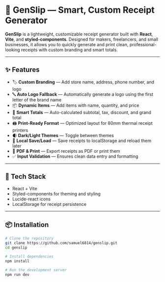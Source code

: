 # 🧾 GenSlip — Smart, Custom Receipt Generator

**GenSlip** is a lightweight, customizable receipt generator built with **React**, **Vite**, and **styled-components**. Designed for makers, freelancers, and small businesses, it allows you to quickly generate and print clean, professional-looking receipts with custom branding and smart totals.

---

## ✨ Features

- 🏷 **Custom Branding** — Add store name, address, phone number, and logo  
- 🔤 **Auto Logo Fallback** — Automatically generate a logo using the first letter of the brand name  
- 📦 **Dynamic Items** — Add items with name, quantity, and price  
- 🧮 **Smart Totals** — Auto-calculated subtotal, tax, discount, and grand total  
- 🖨 **Print-Ready Format** — Optimized layout for 80mm thermal receipt printers  
- 🌒 **Dark/Light Themes** — Toggle between themes  
- 💾 **Local Save/Load** — Save receipts to localStorage and reload them later  
- 📄 **PDF & Print** — Export receipts as PDF or print them  
- ✅ **Input Validation** — Ensures clean data entry and formatting  

---

## 🚀 Tech Stack

- React + Vite  
- Styled-components for theming and styling  
- Lucide-react icons  
- LocalStorage for receipt persistence  

---

## 📦 Installation

```bash
# Clone the repository
git clone https://github.com/samuel6814/genslip.git
cd genslip

# Install dependencies
npm install

# Run the development server
npm run dev
